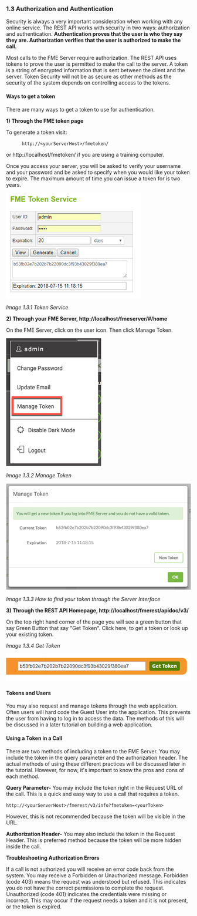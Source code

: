 ###  1.3 Authorization and Authentication

Security is always a very important consideration when working with any
online service. The REST API works with security in two ways:
authorization and authentication. **Authentication proves that the user is
who they say they are. Authorization verifies that the user is
authorized to make the call.**

Most calls to the FME Server require authorization. The REST API uses
tokens to prove the user is permitted to make the call to the server. A
token is a string of encrypted information that is sent between the
client and the server. Token Security will not be as secure as other
methods as the security of the system depends on controlling access to
the tokens.

#### Ways to get a token

There are many ways to get a token to use for authentication.

**1) Through the FME token page**

To generate a token visit:

          http://<yourServerHost>/fmetoken/
or http://localhost/fmetoken/ if you are using a training computer.

Once you access your server, you will be asked to verify your username
and your password and be asked to specify when you would like your token
to expire. The maximum amount of time you can issue a token for is two
years.

![](./Images/image1.3.1.TokenService.png)

*Image 1.3.1 Token Service*


**2) Through your FME Server, http://localhost/fmeserver/#/home**

On the FME Server, click on the user icon. Then click Manage Token.

![](./Images/image1.3.2.token.png)

*Image 1.3.2 Manage Token*

![](./Images/image1.3.3.ManageToken.png)

*Image 1.3.3 How to find your token through the Server Interface*

**3) Through the REST API Homepage, http://localhost/fmerest/apidoc/v3/**

On the top right hand corner of the page you will see a green button that say Green Button that say "Get Token". Click here, to get a token or look up your existing token.

*Image 1.3.4 Get Token*

![](./Images/image1.3.4.GetToken.png)

#### Tokens and Users

You may also request and manage tokens through the web application.
Often users will hard code the Guest User into the application. This
prevents the user from having to log in to access the data. The methods
of this will be discussed in a later tutorial on building a web
application.

#### Using a Token in a Call

There are two methods of including a token to the FME Server. You may
include the token in the query parameter and the authorization header. The actual methods of using these different practices will
be discussed later in the tutorial. However, for now, it's important to
know the pros and cons of each method.

**Query Parameter-** You may include the token right in the Request URL
of the call. This is a quick and easy way to use a call that requires a
token.

    http://<yourServerHost>/fmerest/v3/info?fmetoken=<yourToken>

However, this is not recommended because the token will be visible in
the URL.

**Authorization Header-** You may also include the token in the Request
Header. This is preferred method because the token will be more hidden
inside the call.

**Troubleshooting Authorization Errors**

If a call is not authorized you will receive an error code back from the
system. You may receive a Forbidden or Unauthorized message. Forbidden
(code 403) means the request was understood but refused. This indicates
you do not have the correct permissions to complete the request.
Unauthorized (code 401) indicates the credentials were missing or
incorrect. This may occur if the request needs a token and it is not
present, or the token is expired.
